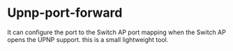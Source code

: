 # Upnp-port-forward
It can configure the port to the Switch AP port mapping when the Switch AP opens the UPNP support.
this is a small lightweight tool. 
